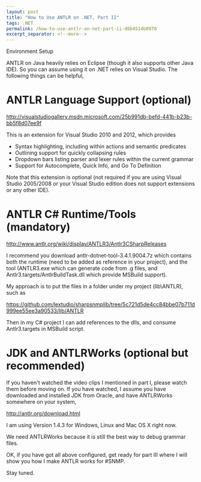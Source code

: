 ```yaml
---
layout: post
title: "How to Use ANTLR on .NET, Part II"
tags: .NET
permalink: /how-to-use-antlr-on-net-part-ii-d6b4514b0970
excerpt_separator: <!--more-->
---
```

Environment Setup
<!--more-->

ANTLR on Java heavily relies on Eclipse (though it also supports other Java IDE). So you can assume using it on .NET relies on Visual Studio. The following things can be helpful,

# ANTLR Language Support (optional)

http://visualstudiogallery.msdn.microsoft.com/25b991db-befd-441b-b23b-bb5f8d07ee9f

This is an extension for Visual Studio 2010 and 2012, which provides

* Syntax highlighting, including within actions and semantic predicates
* Outlining support for quickly collapsing rules
* Dropdown bars listing parser and lexer rules within the current grammar
* Support for Autocomplete, Quick Info, and Go To Definition

Note that this extension is optional (not required if you are using Visual Studio 2005/2008 or your Visual Studio edition does not support extensions or any other IDE).

# ANTLR C# Runtime/Tools (mandatory)

http://www.antlr.org/wiki/display/ANTLR3/Antlr3CSharpReleases

I recommend you download antlr-dotnet-tool-3.4.1.9004.7z which contains both the runtime (need to be added as reference in your project), and the tool (ANTLR3.exe which can generate code from .g files, and Antlr3.targets/AntlrBuildTask.dll which provide MSBuild support).

My approach is to put the files in a folder under my project (lib\ANTLR), such as

https://github.com/lextudio/sharpsnmplib/tree/5c721d5de4cc84bbe07b711d999ee55ee3a90533/lib/ANTLR

Then in my C# project I can add references to the dlls, and consume Antlr3.targets in MSBuild script.

# JDK and ANTLRWorks (optional but recommended)

If you haven't watched the video clips I mentioned in part I, please watch them before moving on. If you have watched, I assume you have downloaded and installed JDK from Oracle, and have ANTLRWorks somewhere on your system,

http://antlr.org/download.html

I am using Version 1.4.3 for Windows, Linux and Mac OS X right now.

We need ANTLRWorks because it is still the best way to debug grammar files.

OK, if you have got all above configured, get ready for part III where I will show you how I make ANTLR works for #SNMP.

Stay tuned.
